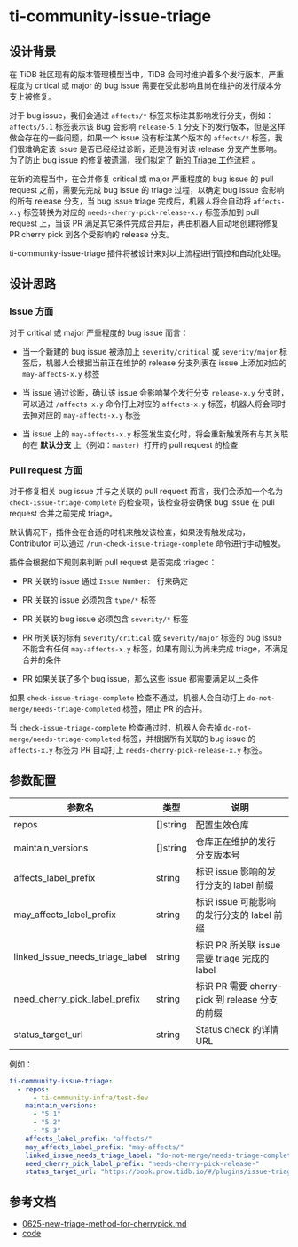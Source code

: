 # ti-community-issue-triage

## 设计背景

在 TiDB 社区现有的版本管理模型当中，TiDB 会同时维护着多个发行版本，严重程度为 critical 或 major 的 bug issue 需要在受此影响且尚在维护的发行版本分支上被修复。

对于 bug issue，我们会通过 `affects/*` 标签来标注其影响发行分支，例如：`affects/5.1` 标签表示该 Bug 会影响 `release-5.1` 分支下的发行版本，但是这样做会存在的一些问题，如果一个 issue 没有标注某个版本的 `affects/*` 标签，我们很难确定该 issue 是否已经经过诊断，还是没有对该 release 分支产生影响。为了防止 bug issue 的修复被遗漏，我们拟定了 [新的 Triage 工作流程](https://github.com/pingcap/community/blob/master/votes/0625-new-triage-method-for-cherrypick.md) 。

在新的流程当中，在合并修复 critical 或 major 严重程度的 bug issue 的 pull request 之前，需要先完成 bug issue 的 triage 过程，以确定 bug issue 会影响的所有 release 分支，当 bug issue triage 完成后，机器人将会自动将 `affects-x.y` 标签转换为对应的 `needs-cherry-pick-release-x.y` 标签添加到 pull request 上，当该 PR 满足其它条件完成合并后，再由机器人自动地创建将修复 PR cherry pick 到各个受影响的 release 分支。

ti-community-issue-triage 插件将被设计来对以上流程进行管控和自动化处理。

## 设计思路

### Issue 方面

对于 critical 或 major 严重程度的 bug issue 而言：

- 当一个新建的 bug issue 被添加上 `severity/critical` 或 `severity/major` 标签后，机器人会根据当前正在维护的 release 分支列表在 issue 上添加对应的 `may-affects-x.y` 标签

- 当 issue 通过诊断，确认该 issue 会影响某个发行分支 `release-x.y` 分支时，可以通过 `/affects x.y` 命令打上对应的 `affects-x.y` 标签，机器人将会同时去掉对应的 `may-affects-x.y` 标签

- 当 issue 上的 `may-affects-x.y` 标签发生变化时，将会重新触发所有与其关联的在 **默认分支** 上（例如：`master`）打开的 pull request 的检查

### Pull request 方面

对于修复相关 bug issue 并与之关联的 pull request 而言，我们会添加一个名为 `check-issue-triage-complete` 的检查项，该检查将会确保 bug issue 在 pull request 合并之前完成 triage。

默认情况下，插件会在合适的时机来触发该检查，如果没有触发成功，Contributor 可以通过 `/run-check-issue-triage-complete` 命令进行手动触发。

插件会根据如下规则来判断 pull request 是否完成 triaged：

- PR 关联的 issue 通过 `Issue Number: ` 行来确定

- PR 关联的 issue 必须包含 `type/*` 标签

- PR 关联的 bug issue 必须包含 `severity/*` 标签

- PR 所关联的标有 `severity/critical` 或 `severity/major` 标签的 bug issue 不能含有任何 `may-affects-x.y` 标签，如果有则认为尚未完成 triage，不满足合并的条件

- PR 如果关联了多个 bug issue，那么这些 issue 都需要满足以上条件

如果 `check-issue-triage-complete` 检查不通过，机器人会自动打上 `do-not-merge/needs-triage-completed` 标签，阻止 PR 的合并。

当 `check-issue-triage-complete` 检查通过时，机器人会去掉 `do-not-merge/needs-triage-completed` 标签，并根据所有关联的 bug issue 的 `affects-x.y` 标签为 PR 自动打上 `needs-cherry-pick-release-x.y` 标签。

## 参数配置 

| 参数名                             | 类型       | 说明                                   |
|---------------------------------|----------|--------------------------------------|
| repos                           | []string | 配置生效仓库                               |
| maintain_versions               | []string | 仓库正在维护的发行分支版本号                       |
| affects_label_prefix            | string   | 标识 issue 影响的发行分支的 label 前缀           |
| may_affects_label_prefix        | string   | 标识 issue 可能影响的发行分支的 label 前缀         |
| linked_issue_needs_triage_label | string   | 标识 PR 所关联 issue 需要 triage 完成的 label  |
| need_cherry_pick_label_prefix   | string   | 标识 PR 需要 cherry-pick 到 release 分支的前缀 |
| status_target_url               | string   | Status check 的详情 URL                 |

例如：

```yml
ti-community-issue-triage:
  - repos:
      - ti-community-infra/test-dev
    maintain_versions:
      - "5.1"
      - "5.2"
      - "5.3"
    affects_label_prefix: "affects/"
    may_affects_label_prefix: "may-affects/"
    linked_issue_needs_triage_label: "do-not-merge/needs-triage-completed"
    need_cherry_pick_label_prefix: "needs-cherry-pick-release-"
    status_target_url: "https://book.prow.tidb.io/#/plugins/issue-triage"
```

## 参考文档

- [0625-new-triage-method-for-cherrypick.md](https://github.com/pingcap/community/blob/master/votes/0625-new-triage-method-for-cherrypick.md)
- [code](https://github.com/ti-community-infra/tichi/tree/master/internal/pkg/externalplugins/issuetriage)

